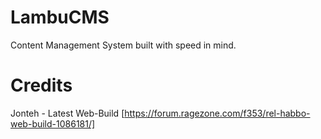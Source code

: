 # LambuCMS
Content Management System built with speed in mind.

# Credits
Jonteh - Latest Web-Build [https://forum.ragezone.com/f353/rel-habbo-web-build-1086181/]